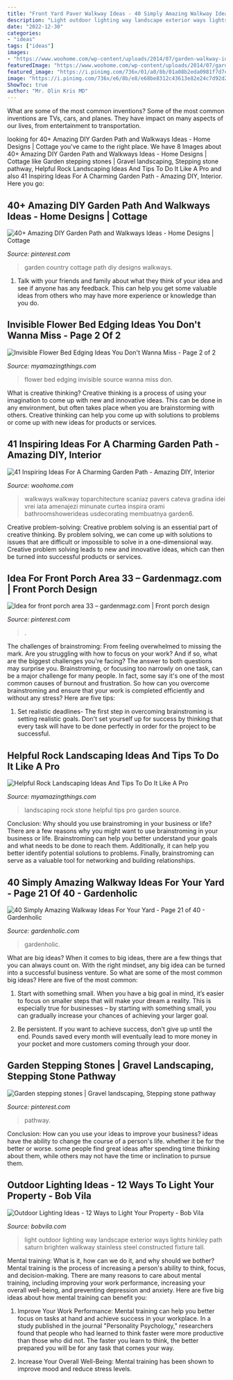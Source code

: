 ```yaml
---
title: "Front Yard Paver Walkway Ideas - 40 Simply Amazing Walkway Ideas For Your Yard"
description: "Light outdoor lighting way landscape exterior ways lights hinkley path saturn brighten walkway stainless steel constructed fixture tall"
date: "2022-12-30"
categories:
- "ideas"
tags: ["ideas"]
images:
- "https://www.woohome.com/wp-content/uploads/2014/07/garden-walkway-ideas-7.jpg"
featuredImage: "https://www.woohome.com/wp-content/uploads/2014/07/garden-walkway-ideas-7.jpg"
featured_image: "https://i.pinimg.com/736x/01/a0/8b/01a08b2eda0981f7d7c85a982568fbe4--garden-stepping-stones-my-house.jpg"
image: "https://i.pinimg.com/736x/e6/8b/e8/e68be8312c43613e82e24c7d92d2a48f.jpg"
ShowToc: true
author: "Mr. Olin Kris MD"
---
```



What are some of the most common inventions?
Some of the most common inventions are TVs, cars, and planes. They have impact on many aspects of our lives, from entertainment to transportation.

	

		
looking for 40+ Amazing DIY Garden Path and Walkways Ideas - Home Designs | Cottage you've came to the right place. We have 8 Images about 40+ Amazing DIY Garden Path and Walkways Ideas - Home Designs | Cottage like Garden stepping stones | Gravel landscaping, Stepping stone pathway, Helpful Rock Landscaping Ideas And Tips To Do It Like A Pro and also 41 Inspiring Ideas For A Charming Garden Path - Amazing DIY, Interior. Here you go:
		
    
## 40+ Amazing DIY Garden Path And Walkways Ideas - Home Designs | Cottage

<img loading=lazy src="https://i.pinimg.com/736x/9d/11/8c/9d118c6b5c1ad189bc58baa6739e7b89.jpg" onerror="this.onerror=null;this.src='https://tse2.mm.bing.net/th?id=OIP.f4oZigIPuPn0zlLf12BIVAHaK6&amp;pid=15.1';" alt="40+ Amazing DIY Garden Path and Walkways Ideas - Home Designs | Cottage">

_Source: pinterest.com_

>garden country cottage path diy designs walkways. 

	

1. Talk with your friends and family about what they think of your idea and see if anyone has any feedback. This can help you get some valuable ideas from others who may have more experience or knowledge than you do.

    
## Invisible Flower Bed Edging Ideas You Don&#039;t Wanna Miss - Page 2 Of 2

<img loading=lazy src="http://myamazingthings.com/wp-content/uploads/2017/04/flower-bed.jpg" onerror="this.onerror=null;this.src='https://tse3.mm.bing.net/th?id=OIP.-bUO7DpznPrgvi6mdWH-2QHaJ4&amp;pid=15.1';" alt="Invisible Flower Bed Edging Ideas You Don&#039;t Wanna Miss - Page 2 of 2">

_Source: myamazingthings.com_

>flower bed edging invisible source wanna miss don. 

	

What is creative thinking?
Creative thinking is a process of using your imagination to come up with new and innovative ideas. This can be done in any environment, but often takes place when you are brainstorming with others. Creative thinking can help you come up with solutions to problems or come up with new ideas for products or services.

    
## 41 Inspiring Ideas For A Charming Garden Path - Amazing DIY, Interior

<img loading=lazy src="https://www.woohome.com/wp-content/uploads/2014/07/garden-walkway-ideas-7.jpg" onerror="this.onerror=null;this.src='https://tse4.mm.bing.net/th?id=OIP.z7RxMdxq1FK6WFPUGFeS6QHaLH&amp;pid=15.1';" alt="41 Inspiring Ideas For A Charming Garden Path - Amazing DIY, Interior">

_Source: woohome.com_

>walkways walkway toparchitecture scaniaz pavers cateva gradina idei vrei iata amenajezi minunate curtea inspira orami bathroomshowerideas usdecorating membuatnya garden6. 

	

Creative problem-solving:
Creative problem solving is an essential part of creative thinking. By problem solving, we can come up with solutions to issues that are difficult or impossible to solve in a one-dimensional way. Creative problem solving leads to new and innovative ideas, which can then be turned into successful products or services.

    
## Idea For Front Porch Area 33 – Gardenmagz.com | Front Porch Design

<img loading=lazy src="https://i.pinimg.com/736x/e6/8b/e8/e68be8312c43613e82e24c7d92d2a48f.jpg" onerror="this.onerror=null;this.src='https://tse4.mm.bing.net/th?id=OIP.a1I3DEVoOgvK1jLGIgcA2QHaJ4&amp;pid=15.1';" alt="Idea for front porch area 33 – gardenmagz.com | Front porch design">

_Source: pinterest.com_

>. 

	

The challenges of brainstroming: From feeling overwhelmed to missing the mark.
Are you struggling with how to focus on your work? And if so, what are the biggest challenges you're facing? The answer to both questions may surprise you. Brainstroming, or focusing too narrowly on one task, can be a major challenge for many people. In fact, some say it's one of the most common causes of burnout and frustration. 
So how can you overcome brainstroming and ensure that your work is completed efficiently and without any stress? Here are five tips: 

1. Set realistic deadlines- The first step in overcoming brainstroming is setting realistic goals. Don't set yourself up for success by thinking that every task will have to be done perfectly in order for the project to be successful.

    
## Helpful Rock Landscaping Ideas And Tips To Do It Like A Pro

<img loading=lazy src="https://myamazingthings.com/wp-content/uploads/2017/08/stone-garden-5.jpg" onerror="this.onerror=null;this.src='https://tse3.mm.bing.net/th?id=OIP.HtAQFd_vivg6XgQpGNo_6AHaFj&amp;pid=15.1';" alt="Helpful Rock Landscaping Ideas And Tips To Do It Like A Pro">

_Source: myamazingthings.com_

>landscaping rock stone helpful tips pro garden source. 

	

Conclusion: Why should you use brainstroming in your business or life?
There are a few reasons why you might want to use brainstroming in your business or life. Brainstroming can help you better understand your goals and what needs to be done to reach them. Additionally, it can help you better identify potential solutions to problems. Finally, brainstroming can serve as a valuable tool for networking and building relationships.

    
## 40 Simply Amazing Walkway Ideas For Your Yard - Page 21 Of 40 - Gardenholic

<img loading=lazy src="https://gardenholic.com/wp-content/uploads/2019/04/Walkway-21.jpg" onerror="this.onerror=null;this.src='https://tse3.mm.bing.net/th?id=OIP.La-bNVZpjcGL57UF-wXW0gHaJ4&amp;pid=15.1';" alt="40 Simply Amazing Walkway Ideas For Your Yard - Page 21 of 40 - Gardenholic">

_Source: gardenholic.com_

>gardenholic. 

	

What are big ideas?
When it comes to big ideas, there are a few things that you can always count on. With the right mindset, any big idea can be turned into a successful business venture. So what are some of the most common big ideas? Here are five of the most common:
1. Start with something small. When you have a big goal in mind, it’s easier to focus on smaller steps that will make your dream a reality. This is especially true for businesses – by starting with something small, you can gradually increase your chances of achieving your larger goal.

2. Be persistent. If you want to achieve success, don’t give up until the end. Pounds saved every month will eventually lead to more money in your pocket and more customers coming through your door.

    
## Garden Stepping Stones | Gravel Landscaping, Stepping Stone Pathway

<img loading=lazy src="https://i.pinimg.com/736x/01/a0/8b/01a08b2eda0981f7d7c85a982568fbe4--garden-stepping-stones-my-house.jpg" onerror="this.onerror=null;this.src='https://tse3.mm.bing.net/th?id=OIP.bplDrzXv_MVlpddoiJ7FdQHaJ3&amp;pid=15.1';" alt="Garden stepping stones | Gravel landscaping, Stepping stone pathway">

_Source: pinterest.com_

>pathway. 

	

Conclusion: How can you use your ideas to improve your business?
ideas have the ability to change the course of a person's life. whether it be for the better or worse. some people find great ideas after spending time thinking about them, while others may not have the time or inclination to pursue them.

    
## Outdoor Lighting Ideas - 12 Ways To Light Your Property - Bob Vila

<img loading=lazy src="https://s3-production.bobvila.com/slides/1080/original/csnlighting.png?1591208511" onerror="this.onerror=null;this.src='https://tse2.mm.bing.net/th?id=OIP.MBcwqw6ezEA4hBcQRqA_NQAAAA&amp;pid=15.1';" alt="Outdoor Lighting Ideas - 12 Ways to Light Your Property - Bob Vila">

_Source: bobvila.com_

>light outdoor lighting way landscape exterior ways lights hinkley path saturn brighten walkway stainless steel constructed fixture tall. 

	

Mental training: What is it, how can we do it, and why should we bother?
Mental training is the process of increasing a person's ability to think, focus, and decision-making. There are many reasons to care about mental training, including improving your work performance, increasing your overall well-being, and preventing depression and anxiety. Here are five big ideas about how mental training can benefit you:
1. Improve Your Work Performance: Mental training can help you better focus on tasks at hand and achieve success in your workplace. In a study published in the journal "Personality Psychology," researchers found that people who had learned to think faster were more productive than those who did not. The faster you learn to think, the better prepared you will be for any task that comes your way.

2. Increase Your Overall Well-Being: Mental training has been shown to improve mood and reduce stress levels.

